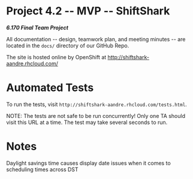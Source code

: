Project 4.2 -- MVP -- ShiftShark
===
***6.170 Final Team Project***

All documentation -- design, teamwork plan, and meeting minutes -- are located in the `docs/` directory of our GitHub Repo.

The site is hosted online by OpenShift at http://shiftshark-aandre.rhcloud.com/

# Automated Tests
To run the tests, visit `http://shiftshark-aandre.rhcloud.com/tests.html`.

NOTE: The tests are not safe to be run concurrently! Only one TA should visit this URL at a time. The test may take several seconds to run.

# Notes
Daylight savings time causes display date issues when it comes to scheduling times across DST